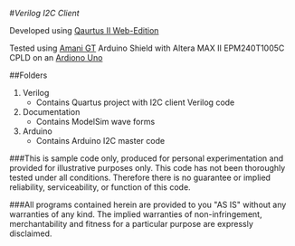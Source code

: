 #_Verilog I2C Client_

Developed using [Qaurtus II Web-Edition](http://www.altera.com/products/software/quartus-ii/web-edition/qts-we-index.html) 

Tested using [Amani GT](http://www.amani64.com/hardware.htm) Arduino Shield with Altera MAX II EPM240T1005C CPLD on an [Ardiono Uno](http://arduino.cc/en/Main/arduinoBoardUno)

##Folders
1. Verilog
	* Contains Quartus project with I2C client Verilog code
2. Documentation
	* Contains ModelSim wave forms
3. Arduino
	* Contains Arduino I2C master code
	
###This is sample code only, produced for personal experimentation and provided for illustrative purposes only. This code has not been thoroughly tested under all conditions. Therefore there is no guarantee or implied reliability, serviceability, or function of this code.

###All programs contained herein are provided to you "AS IS" without any warranties of any kind. The implied warranties of non-infringement, merchantability and fitness for a particular purpose are expressly disclaimed.

